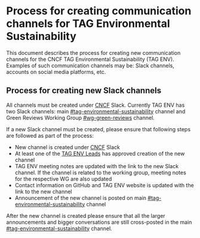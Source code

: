 # Process for creating communication channels for TAG Environmental Sustainability

This document describes the process for creating new communication channels for the CNCF TAG Environmental Sustainability (TAG ENV). Examples of such communication channels may be: Slack channels, accounts on social media platforms, etc.

## Process for creating new Slack channels

All channels must be created under [CNCF](https://slack.cncf.io) Slack. Currently TAG ENV has two Slack channels: main [#tag-environmental-sustainability](https://cloud-native.slack.com/archives/C03F270PDU6) channel and Green Reviews Working Group [#wg-green-reviews](https://cloud-native.slack.com/archives/C060EDHN431) channel.

If a new Slack channel must be created, please ensure that following steps are followed as part of the process:

* New channel is created under [CNCF](https://slack.cncf.io) Slack
* At least one of the [TAG ENV Leads](https://github.com/cncf/tag-env-sustainability#tag-environmental-sustainability-co-chairs) has approved creation of the new channel
* TAG ENV meeting notes are updated with the link to the new Slack channel. If the channel is related to the working group, meeting notes for the respective WG are also updated
* Contact information on GitHub and TAG ENV website is updated with the link to the new channel
* Announcement of the new channel is posted on main [#tag-environmental-sustainability](https://cloud-native.slack.com/archives/C03F270PDU6) channel

After the new channel is created please ensure that all the larger announcements and bigger conversations are still cross-posted in the main [#tag-environmental-sustainability](https://cloud-native.slack.com/archives/C03F270PDU6) channel.
